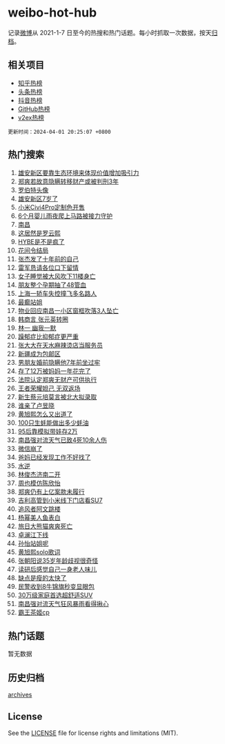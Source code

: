 # weibo-hot-hub

记录[微博](https://www.weibo.com)从 2021-1-7 日至今的热搜和热门话题。每小时抓取一次数据，按天[归档](archives)。

## 相关项目

- [知乎热榜](https://github.com/lonnyzhang423/zhihu-hot-hub)
- [头条热榜](https://github.com/lonnyzhang423/toutiao-hot-hub)
- [抖音热榜](https://github.com/lonnyzhang423/douyin-hot-hub)
- [GitHub热榜](https://github.com/lonnyzhang423/github-hot-hub)
- [v2ex热榜](https://github.com/lonnyzhang423/v2ex-hot-hub)


`更新时间：2024-04-01 20:25:07 +0800`

## 热门搜索

1. [雄安新区要靠生态环境来体现价值增加吸引力](https://m.weibo.cn/search?containerid=100103type%3D1%26t%3D10%26q%3D%23%E9%9B%84%E5%AE%89%E6%96%B0%E5%8C%BA%E8%A6%81%E9%9D%A0%E7%94%9F%E6%80%81%E7%8E%AF%E5%A2%83%E6%9D%A5%E4%BD%93%E7%8E%B0%E4%BB%B7%E5%80%BC%E5%A2%9E%E5%8A%A0%E5%90%B8%E5%BC%95%E5%8A%9B%23&stream_entry_id=51&isnewpage=1&extparam=seat%3D1%26dgr%3D0%26c_type%3D51%26pos%3D0%26q%3D%2523%25E9%259B%2584%25E5%25AE%2589%25E6%2596%25B0%25E5%258C%25BA%25E8%25A6%2581%25E9%259D%25A0%25E7%2594%259F%25E6%2580%2581%25E7%258E%25AF%25E5%25A2%2583%25E6%259D%25A5%25E4%25BD%2593%25E7%258E%25B0%25E4%25BB%25B7%25E5%2580%25BC%25E5%25A2%259E%25E5%258A%25A0%25E5%2590%25B8%25E5%25BC%2595%25E5%258A%259B%2523%26cate%3D10103%26stream_entry_id%3D51%26filter_type%3Drealtimehot%26display_time%3D1711974306%26pre_seqid%3D171197430611904140234)
1. [郑爽若故意隐瞒转移财产或被判刑3年](https://m.weibo.cn/search?containerid=100103type%3D1%26t%3D10%26q%3D%23%E9%83%91%E7%88%BD%E8%8B%A5%E6%95%85%E6%84%8F%E9%9A%90%E7%9E%92%E8%BD%AC%E7%A7%BB%E8%B4%A2%E4%BA%A7%E6%88%96%E8%A2%AB%E5%88%A4%E5%88%913%E5%B9%B4%23&stream_entry_id=31&isnewpage=1&extparam=seat%3D1%26flag%3D2%26c_type%3D31%26stream_entry_id%3D31%26cate%3D5001%26lcate%3D5001%26realpos%3D1%26pos%3D0%26q%3D%2523%25E9%2583%2591%25E7%2588%25BD%25E8%258B%25A5%25E6%2595%2585%25E6%2584%258F%25E9%259A%2590%25E7%259E%2592%25E8%25BD%25AC%25E7%25A7%25BB%25E8%25B4%25A2%25E4%25BA%25A7%25E6%2588%2596%25E8%25A2%25AB%25E5%2588%25A4%25E5%2588%25913%25E5%25B9%25B4%2523%26dgr%3D0%26band_rank%3D1%26filter_type%3Drealtimehot%26display_time%3D1711974306%26pre_seqid%3D171197430611904140234)
1. [罗伯特头像](https://m.weibo.cn/search?containerid=100103type%3D1%26t%3D10%26q%3D%E7%BD%97%E4%BC%AF%E7%89%B9%E5%A4%B4%E5%83%8F&stream_entry_id=31&isnewpage=1&extparam=seat%3D1%26flag%3D1%26c_type%3D31%26stream_entry_id%3D31%26cate%3D5001%26lcate%3D5001%26realpos%3D2%26pos%3D1%26q%3D%25E7%25BD%2597%25E4%25BC%25AF%25E7%2589%25B9%25E5%25A4%25B4%25E5%2583%258F%26dgr%3D0%26band_rank%3D2%26filter_type%3Drealtimehot%26display_time%3D1711974306%26pre_seqid%3D171197430611904140234)
1. [雄安新区7岁了](https://m.weibo.cn/search?containerid=100103type%3D1%26t%3D10%26q%3D%23%E9%9B%84%E5%AE%89%E6%96%B0%E5%8C%BA7%E5%B2%81%E4%BA%86%23&stream_entry_id=31&isnewpage=1&extparam=seat%3D1%26flag%3D0%26c_type%3D31%26stream_entry_id%3D31%26cate%3D5001%26lcate%3D5001%26realpos%3D3%26pos%3D2%26q%3D%2523%25E9%259B%2584%25E5%25AE%2589%25E6%2596%25B0%25E5%258C%25BA7%25E5%25B2%2581%25E4%25BA%2586%2523%26dgr%3D0%26band_rank%3D3%26filter_type%3Drealtimehot%26display_time%3D1711974306%26pre_seqid%3D171197430611904140234)
1. [小米Civi4Pro定制色开售](https://m.weibo.cn/search?containerid=100103type%3D1%26t%3D10%26q%3D%23%E5%B0%8F%E7%B1%B3Civi4Pro%E5%AE%9A%E5%88%B6%E8%89%B2%E5%BC%80%E5%94%AE%23&stream_entry_id=31&isnewpage=1&extparam=seat%3D1%26c_type%3D31%26stream_entry_id%3D31%26adid%3D229830%26cate%3D5001%26band_rank%3D4%26filter_type%3Drealtimehot%26is_ad_pos%3D1%26pos%3D3%26q%3D%2523%25E5%25B0%258F%25E7%25B1%25B3Civi4Pro%25E5%25AE%259A%25E5%2588%25B6%25E8%2589%25B2%25E5%25BC%2580%25E5%2594%25AE%2523%26dgr%3D0%26lcate%3D5001%26topic_ad%3D1%26display_time%3D1711974306%26pre_seqid%3D171197430611904140234)
1. [6个月婴儿雨夜爬上马路被接力守护](https://m.weibo.cn/search?containerid=100103type%3D1%26t%3D10%26q%3D%236%E4%B8%AA%E6%9C%88%E5%A9%B4%E5%84%BF%E9%9B%A8%E5%A4%9C%E7%88%AC%E4%B8%8A%E9%A9%AC%E8%B7%AF%E8%A2%AB%E6%8E%A5%E5%8A%9B%E5%AE%88%E6%8A%A4%23&stream_entry_id=31&isnewpage=1&extparam=seat%3D1%26flag%3D32768%26c_type%3D31%26stream_entry_id%3D31%26cate%3D5001%26lcate%3D5001%26realpos%3D4%26pos%3D4%26q%3D%25236%25E4%25B8%25AA%25E6%259C%2588%25E5%25A9%25B4%25E5%2584%25BF%25E9%259B%25A8%25E5%25A4%259C%25E7%2588%25AC%25E4%25B8%258A%25E9%25A9%25AC%25E8%25B7%25AF%25E8%25A2%25AB%25E6%258E%25A5%25E5%258A%259B%25E5%25AE%2588%25E6%258A%25A4%2523%26dgr%3D0%26band_rank%3D4%26filter_type%3Drealtimehot%26display_time%3D1711974306%26pre_seqid%3D171197430611904140234)
1. [南昌](https://m.weibo.cn/search?containerid=100103type%3D1%26t%3D10%26q%3D%E5%8D%97%E6%98%8C&stream_entry_id=31&isnewpage=1&extparam=seat%3D1%26flag%3D0%26c_type%3D31%26stream_entry_id%3D31%26cate%3D5001%26lcate%3D5001%26realpos%3D5%26pos%3D5%26q%3D%25E5%258D%2597%25E6%2598%258C%26dgr%3D0%26band_rank%3D5%26filter_type%3Drealtimehot%26display_time%3D1711974306%26pre_seqid%3D171197430611904140234)
1. [这居然是罗云熙](https://m.weibo.cn/search?containerid=100103type%3D1%26t%3D10%26q%3D%23%E8%BF%99%E5%B1%85%E7%84%B6%E6%98%AF%E7%BD%97%E4%BA%91%E7%86%99%23&stream_entry_id=31&isnewpage=1&extparam=seat%3D1%26flag%3D0%26c_type%3D31%26stream_entry_id%3D31%26cate%3D5001%26lcate%3D5001%26realpos%3D6%26pos%3D6%26q%3D%2523%25E8%25BF%2599%25E5%25B1%2585%25E7%2584%25B6%25E6%2598%25AF%25E7%25BD%2597%25E4%25BA%2591%25E7%2586%2599%2523%26dgr%3D0%26band_rank%3D6%26filter_type%3Drealtimehot%26display_time%3D1711974306%26pre_seqid%3D171197430611904140234)
1. [HYBE是不是疯了](https://m.weibo.cn/search?containerid=100103type%3D1%26t%3D10%26q%3D%23HYBE%E6%98%AF%E4%B8%8D%E6%98%AF%E7%96%AF%E4%BA%86%23&stream_entry_id=31&isnewpage=1&extparam=seat%3D1%26flag%3D0%26c_type%3D31%26stream_entry_id%3D31%26cate%3D5001%26lcate%3D5001%26realpos%3D7%26pos%3D7%26q%3D%2523HYBE%25E6%2598%25AF%25E4%25B8%258D%25E6%2598%25AF%25E7%2596%25AF%25E4%25BA%2586%2523%26dgr%3D0%26band_rank%3D7%26filter_type%3Drealtimehot%26display_time%3D1711974306%26pre_seqid%3D171197430611904140234)
1. [花间令结局](https://m.weibo.cn/search?containerid=100103type%3D1%26t%3D10%26q%3D%E8%8A%B1%E9%97%B4%E4%BB%A4%E7%BB%93%E5%B1%80&stream_entry_id=31&isnewpage=1&extparam=seat%3D1%26flag%3D1%26c_type%3D31%26stream_entry_id%3D31%26cate%3D5001%26lcate%3D5001%26realpos%3D8%26pos%3D8%26q%3D%25E8%258A%25B1%25E9%2597%25B4%25E4%25BB%25A4%25E7%25BB%2593%25E5%25B1%2580%26dgr%3D0%26band_rank%3D8%26filter_type%3Drealtimehot%26display_time%3D1711974306%26pre_seqid%3D171197430611904140234)
1. [张杰发了十年前的自己](https://m.weibo.cn/search?containerid=100103type%3D1%26t%3D10%26q%3D%23%E5%BC%A0%E6%9D%B0%E5%8F%91%E4%BA%86%E5%8D%81%E5%B9%B4%E5%89%8D%E7%9A%84%E8%87%AA%E5%B7%B1%23&stream_entry_id=31&isnewpage=1&extparam=seat%3D1%26flag%3D1%26c_type%3D31%26stream_entry_id%3D31%26cate%3D5001%26lcate%3D5001%26realpos%3D9%26pos%3D9%26q%3D%2523%25E5%25BC%25A0%25E6%259D%25B0%25E5%258F%2591%25E4%25BA%2586%25E5%258D%2581%25E5%25B9%25B4%25E5%2589%258D%25E7%259A%2584%25E8%2587%25AA%25E5%25B7%25B1%2523%26dgr%3D0%26band_rank%3D9%26filter_type%3Drealtimehot%26display_time%3D1711974306%26pre_seqid%3D171197430611904140234)
1. [雷军恳请各位口下留情](https://m.weibo.cn/search?containerid=100103type%3D1%26t%3D10%26q%3D%23%E9%9B%B7%E5%86%9B%E6%81%B3%E8%AF%B7%E5%90%84%E4%BD%8D%E5%8F%A3%E4%B8%8B%E7%95%99%E6%83%85%23&stream_entry_id=31&isnewpage=1&extparam=seat%3D1%26flag%3D0%26c_type%3D31%26stream_entry_id%3D31%26cate%3D5001%26lcate%3D5001%26realpos%3D10%26pos%3D10%26q%3D%2523%25E9%259B%25B7%25E5%2586%259B%25E6%2581%25B3%25E8%25AF%25B7%25E5%2590%2584%25E4%25BD%258D%25E5%258F%25A3%25E4%25B8%258B%25E7%2595%2599%25E6%2583%2585%2523%26dgr%3D0%26band_rank%3D10%26filter_type%3Drealtimehot%26display_time%3D1711974306%26pre_seqid%3D171197430611904140234)
1. [女子睡觉被大风吹下11楼身亡](https://m.weibo.cn/search?containerid=100103type%3D1%26t%3D10%26q%3D%23%E5%A5%B3%E5%AD%90%E7%9D%A1%E8%A7%89%E8%A2%AB%E5%A4%A7%E9%A3%8E%E5%90%B9%E4%B8%8B11%E6%A5%BC%E8%BA%AB%E4%BA%A1%23&stream_entry_id=31&isnewpage=1&extparam=seat%3D1%26flag%3D1%26c_type%3D31%26stream_entry_id%3D31%26cate%3D5001%26lcate%3D5001%26realpos%3D11%26pos%3D11%26q%3D%2523%25E5%25A5%25B3%25E5%25AD%2590%25E7%259D%25A1%25E8%25A7%2589%25E8%25A2%25AB%25E5%25A4%25A7%25E9%25A3%258E%25E5%2590%25B9%25E4%25B8%258B11%25E6%25A5%25BC%25E8%25BA%25AB%25E4%25BA%25A1%2523%26dgr%3D0%26band_rank%3D11%26filter_type%3Drealtimehot%26display_time%3D1711974306%26pre_seqid%3D171197430611904140234)
1. [朋友整个孕期抽了48管血](https://m.weibo.cn/search?containerid=100103type%3D1%26t%3D10%26q%3D%23%E6%9C%8B%E5%8F%8B%E6%95%B4%E4%B8%AA%E5%AD%95%E6%9C%9F%E6%8A%BD%E4%BA%8648%E7%AE%A1%E8%A1%80%23&stream_entry_id=31&isnewpage=1&extparam=seat%3D1%26flag%3D1%26c_type%3D31%26stream_entry_id%3D31%26cate%3D5001%26lcate%3D5001%26realpos%3D12%26pos%3D12%26q%3D%2523%25E6%259C%258B%25E5%258F%258B%25E6%2595%25B4%25E4%25B8%25AA%25E5%25AD%2595%25E6%259C%259F%25E6%258A%25BD%25E4%25BA%258648%25E7%25AE%25A1%25E8%25A1%2580%2523%26dgr%3D0%26band_rank%3D12%26filter_type%3Drealtimehot%26display_time%3D1711974306%26pre_seqid%3D171197430611904140234)
1. [上海一轿车失控撞飞多名路人](https://m.weibo.cn/search?containerid=100103type%3D1%26t%3D10%26q%3D%23%E4%B8%8A%E6%B5%B7%E4%B8%80%E8%BD%BF%E8%BD%A6%E5%A4%B1%E6%8E%A7%E6%92%9E%E9%A3%9E%E5%A4%9A%E5%90%8D%E8%B7%AF%E4%BA%BA%23&stream_entry_id=31&isnewpage=1&extparam=seat%3D1%26flag%3D1%26c_type%3D31%26stream_entry_id%3D31%26cate%3D5001%26lcate%3D5001%26realpos%3D13%26pos%3D13%26q%3D%2523%25E4%25B8%258A%25E6%25B5%25B7%25E4%25B8%2580%25E8%25BD%25BF%25E8%25BD%25A6%25E5%25A4%25B1%25E6%258E%25A7%25E6%2592%259E%25E9%25A3%259E%25E5%25A4%259A%25E5%2590%258D%25E8%25B7%25AF%25E4%25BA%25BA%2523%26dgr%3D0%26band_rank%3D13%26filter_type%3Drealtimehot%26display_time%3D1711974306%26pre_seqid%3D171197430611904140234)
1. [最癫站姐](https://m.weibo.cn/search?containerid=100103type%3D1%26t%3D10%26q%3D%E6%9C%80%E7%99%AB%E7%AB%99%E5%A7%90&stream_entry_id=31&isnewpage=1&extparam=seat%3D1%26flag%3D2%26c_type%3D31%26stream_entry_id%3D31%26cate%3D5001%26lcate%3D5001%26realpos%3D14%26pos%3D14%26q%3D%25E6%259C%2580%25E7%2599%25AB%25E7%25AB%2599%25E5%25A7%2590%26dgr%3D0%26band_rank%3D14%26filter_type%3Drealtimehot%26display_time%3D1711974306%26pre_seqid%3D171197430611904140234)
1. [物业回应南昌一小区窗框吹落3人坠亡](https://m.weibo.cn/search?containerid=100103type%3D1%26t%3D10%26q%3D%23%E7%89%A9%E4%B8%9A%E5%9B%9E%E5%BA%94%E5%8D%97%E6%98%8C%E4%B8%80%E5%B0%8F%E5%8C%BA%E7%AA%97%E6%A1%86%E5%90%B9%E8%90%BD3%E4%BA%BA%E5%9D%A0%E4%BA%A1%23&stream_entry_id=31&isnewpage=1&extparam=seat%3D1%26flag%3D1%26c_type%3D31%26stream_entry_id%3D31%26cate%3D5001%26lcate%3D5001%26realpos%3D15%26pos%3D15%26q%3D%2523%25E7%2589%25A9%25E4%25B8%259A%25E5%259B%259E%25E5%25BA%2594%25E5%258D%2597%25E6%2598%258C%25E4%25B8%2580%25E5%25B0%258F%25E5%258C%25BA%25E7%25AA%2597%25E6%25A1%2586%25E5%2590%25B9%25E8%2590%25BD3%25E4%25BA%25BA%25E5%259D%25A0%25E4%25BA%25A1%2523%26dgr%3D0%26band_rank%3D15%26filter_type%3Drealtimehot%26display_time%3D1711974306%26pre_seqid%3D171197430611904140234)
1. [韩商言 张元英转圈](https://m.weibo.cn/search?containerid=100103type%3D1%26t%3D10%26q%3D%E9%9F%A9%E5%95%86%E8%A8%80+%E5%BC%A0%E5%85%83%E8%8B%B1%E8%BD%AC%E5%9C%88&stream_entry_id=31&isnewpage=1&extparam=seat%3D1%26flag%3D2%26c_type%3D31%26stream_entry_id%3D31%26cate%3D5001%26lcate%3D5001%26realpos%3D16%26pos%3D16%26q%3D%25E9%259F%25A9%25E5%2595%2586%25E8%25A8%2580%2520%25E5%25BC%25A0%25E5%2585%2583%25E8%258B%25B1%25E8%25BD%25AC%25E5%259C%2588%26dgr%3D0%26band_rank%3D16%26filter_type%3Drealtimehot%26display_time%3D1711974306%26pre_seqid%3D171197430611904140234)
1. [林一 幽我一默](https://m.weibo.cn/search?containerid=100103type%3D1%26t%3D10%26q%3D%E6%9E%97%E4%B8%80+%E5%B9%BD%E6%88%91%E4%B8%80%E9%BB%98&stream_entry_id=31&isnewpage=1&extparam=seat%3D1%26flag%3D1%26c_type%3D31%26stream_entry_id%3D31%26cate%3D5001%26lcate%3D5001%26realpos%3D17%26pos%3D17%26q%3D%25E6%259E%2597%25E4%25B8%2580%2520%25E5%25B9%25BD%25E6%2588%2591%25E4%25B8%2580%25E9%25BB%2598%26dgr%3D0%26band_rank%3D17%26filter_type%3Drealtimehot%26display_time%3D1711974306%26pre_seqid%3D171197430611904140234)
1. [躁郁症比抑郁症更严重](https://m.weibo.cn/search?containerid=100103type%3D1%26t%3D10%26q%3D%23%E8%BA%81%E9%83%81%E7%97%87%E6%AF%94%E6%8A%91%E9%83%81%E7%97%87%E6%9B%B4%E4%B8%A5%E9%87%8D%23&stream_entry_id=31&isnewpage=1&extparam=seat%3D1%26flag%3D0%26c_type%3D31%26stream_entry_id%3D31%26cate%3D5001%26lcate%3D5001%26realpos%3D18%26pos%3D18%26q%3D%2523%25E8%25BA%2581%25E9%2583%2581%25E7%2597%2587%25E6%25AF%2594%25E6%258A%2591%25E9%2583%2581%25E7%2597%2587%25E6%259B%25B4%25E4%25B8%25A5%25E9%2587%258D%2523%26dgr%3D0%26band_rank%3D18%26filter_type%3Drealtimehot%26display_time%3D1711974306%26pre_seqid%3D171197430611904140234)
1. [张大大在天水麻辣烫店当服务员](https://m.weibo.cn/search?containerid=100103type%3D1%26t%3D10%26q%3D%E5%BC%A0%E5%A4%A7%E5%A4%A7%E5%9C%A8%E5%A4%A9%E6%B0%B4%E9%BA%BB%E8%BE%A3%E7%83%AB%E5%BA%97%E5%BD%93%E6%9C%8D%E5%8A%A1%E5%91%98&stream_entry_id=31&isnewpage=1&extparam=seat%3D1%26flag%3D1%26c_type%3D31%26stream_entry_id%3D31%26cate%3D5001%26lcate%3D5001%26realpos%3D19%26pos%3D19%26q%3D%25E5%25BC%25A0%25E5%25A4%25A7%25E5%25A4%25A7%25E5%259C%25A8%25E5%25A4%25A9%25E6%25B0%25B4%25E9%25BA%25BB%25E8%25BE%25A3%25E7%2583%25AB%25E5%25BA%2597%25E5%25BD%2593%25E6%259C%258D%25E5%258A%25A1%25E5%2591%2598%26dgr%3D0%26band_rank%3D19%26filter_type%3Drealtimehot%26display_time%3D1711974306%26pre_seqid%3D171197430611904140234)
1. [新疆成为包邮区](https://m.weibo.cn/search?containerid=100103type%3D1%26t%3D10%26q%3D%23%E6%96%B0%E7%96%86%E6%88%90%E4%B8%BA%E5%8C%85%E9%82%AE%E5%8C%BA%23&stream_entry_id=31&isnewpage=1&extparam=seat%3D1%26flag%3D0%26c_type%3D31%26stream_entry_id%3D31%26cate%3D5001%26lcate%3D5001%26realpos%3D20%26pos%3D20%26q%3D%2523%25E6%2596%25B0%25E7%2596%2586%25E6%2588%2590%25E4%25B8%25BA%25E5%258C%2585%25E9%2582%25AE%25E5%258C%25BA%2523%26dgr%3D0%26band_rank%3D20%26filter_type%3Drealtimehot%26display_time%3D1711974306%26pre_seqid%3D171197430611904140234)
1. [男朋友婚前隐瞒他7年前坐过牢](https://m.weibo.cn/search?containerid=100103type%3D1%26t%3D10%26q%3D%23%E7%94%B7%E6%9C%8B%E5%8F%8B%E5%A9%9A%E5%89%8D%E9%9A%90%E7%9E%92%E4%BB%967%E5%B9%B4%E5%89%8D%E5%9D%90%E8%BF%87%E7%89%A2%23&stream_entry_id=31&isnewpage=1&extparam=seat%3D1%26flag%3D0%26c_type%3D31%26stream_entry_id%3D31%26cate%3D5001%26lcate%3D5001%26realpos%3D21%26pos%3D21%26q%3D%2523%25E7%2594%25B7%25E6%259C%258B%25E5%258F%258B%25E5%25A9%259A%25E5%2589%258D%25E9%259A%2590%25E7%259E%2592%25E4%25BB%25967%25E5%25B9%25B4%25E5%2589%258D%25E5%259D%2590%25E8%25BF%2587%25E7%2589%25A2%2523%26dgr%3D0%26band_rank%3D21%26filter_type%3Drealtimehot%26display_time%3D1711974306%26pre_seqid%3D171197430611904140234)
1. [存了12万被妈妈一年花完了](https://m.weibo.cn/search?containerid=100103type%3D1%26t%3D10%26q%3D%23%E5%AD%98%E4%BA%8612%E4%B8%87%E8%A2%AB%E5%A6%88%E5%A6%88%E4%B8%80%E5%B9%B4%E8%8A%B1%E5%AE%8C%E4%BA%86%23&stream_entry_id=31&isnewpage=1&extparam=seat%3D1%26flag%3D0%26c_type%3D31%26stream_entry_id%3D31%26cate%3D5001%26lcate%3D5001%26realpos%3D22%26pos%3D22%26q%3D%2523%25E5%25AD%2598%25E4%25BA%258612%25E4%25B8%2587%25E8%25A2%25AB%25E5%25A6%2588%25E5%25A6%2588%25E4%25B8%2580%25E5%25B9%25B4%25E8%258A%25B1%25E5%25AE%258C%25E4%25BA%2586%2523%26dgr%3D0%26band_rank%3D22%26filter_type%3Drealtimehot%26display_time%3D1711974306%26pre_seqid%3D171197430611904140234)
1. [法院认定郑爽无财产可供执行](https://m.weibo.cn/search?containerid=100103type%3D1%26t%3D10%26q%3D%23%E6%B3%95%E9%99%A2%E8%AE%A4%E5%AE%9A%E9%83%91%E7%88%BD%E6%97%A0%E8%B4%A2%E4%BA%A7%E5%8F%AF%E4%BE%9B%E6%89%A7%E8%A1%8C%23&stream_entry_id=31&isnewpage=1&extparam=seat%3D1%26flag%3D0%26c_type%3D31%26stream_entry_id%3D31%26cate%3D5001%26lcate%3D5001%26realpos%3D23%26pos%3D23%26q%3D%2523%25E6%25B3%2595%25E9%2599%25A2%25E8%25AE%25A4%25E5%25AE%259A%25E9%2583%2591%25E7%2588%25BD%25E6%2597%25A0%25E8%25B4%25A2%25E4%25BA%25A7%25E5%258F%25AF%25E4%25BE%259B%25E6%2589%25A7%25E8%25A1%258C%2523%26dgr%3D0%26band_rank%3D23%26filter_type%3Drealtimehot%26display_time%3D1711974306%26pre_seqid%3D171197430611904140234)
1. [王者荣耀妲己 无双返场](https://m.weibo.cn/search?containerid=100103type%3D1%26t%3D10%26q%3D%E7%8E%8B%E8%80%85%E8%8D%A3%E8%80%80%E5%A6%B2%E5%B7%B1+%E6%97%A0%E5%8F%8C%E8%BF%94%E5%9C%BA&stream_entry_id=31&isnewpage=1&extparam=seat%3D1%26flag%3D0%26c_type%3D31%26stream_entry_id%3D31%26cate%3D5001%26lcate%3D5001%26realpos%3D24%26pos%3D24%26q%3D%25E7%258E%258B%25E8%2580%2585%25E8%258D%25A3%25E8%2580%2580%25E5%25A6%25B2%25E5%25B7%25B1%2520%25E6%2597%25A0%25E5%258F%258C%25E8%25BF%2594%25E5%259C%25BA%26dgr%3D0%26band_rank%3D24%26filter_type%3Drealtimehot%26display_time%3D1711974306%26pre_seqid%3D171197430611904140234)
1. [新生蔡元培莫言被北大拟录取](https://m.weibo.cn/search?containerid=100103type%3D1%26t%3D10%26q%3D%23%E6%96%B0%E7%94%9F%E8%94%A1%E5%85%83%E5%9F%B9%E8%8E%AB%E8%A8%80%E8%A2%AB%E5%8C%97%E5%A4%A7%E6%8B%9F%E5%BD%95%E5%8F%96%23&stream_entry_id=31&isnewpage=1&extparam=seat%3D1%26flag%3D0%26c_type%3D31%26stream_entry_id%3D31%26cate%3D5001%26lcate%3D5001%26realpos%3D25%26pos%3D25%26q%3D%2523%25E6%2596%25B0%25E7%2594%259F%25E8%2594%25A1%25E5%2585%2583%25E5%259F%25B9%25E8%258E%25AB%25E8%25A8%2580%25E8%25A2%25AB%25E5%258C%2597%25E5%25A4%25A7%25E6%258B%259F%25E5%25BD%2595%25E5%258F%2596%2523%26dgr%3D0%26band_rank%3D25%26filter_type%3Drealtimehot%26display_time%3D1711974306%26pre_seqid%3D171197430611904140234)
1. [谁亲了卢昱晓](https://m.weibo.cn/search?containerid=100103type%3D1%26t%3D10%26q%3D%23%E8%B0%81%E4%BA%B2%E4%BA%86%E5%8D%A2%E6%98%B1%E6%99%93%23&stream_entry_id=31&isnewpage=1&extparam=seat%3D1%26flag%3D1%26c_type%3D31%26stream_entry_id%3D31%26cate%3D5001%26lcate%3D5001%26realpos%3D26%26pos%3D26%26q%3D%2523%25E8%25B0%2581%25E4%25BA%25B2%25E4%25BA%2586%25E5%258D%25A2%25E6%2598%25B1%25E6%2599%2593%2523%26dgr%3D0%26band_rank%3D26%26filter_type%3Drealtimehot%26display_time%3D1711974306%26pre_seqid%3D171197430611904140234)
1. [黄旭熙怎么又出道了](https://m.weibo.cn/search?containerid=100103type%3D1%26t%3D10%26q%3D%E9%BB%84%E6%97%AD%E7%86%99%E6%80%8E%E4%B9%88%E5%8F%88%E5%87%BA%E9%81%93%E4%BA%86&stream_entry_id=31&isnewpage=1&extparam=seat%3D1%26flag%3D0%26c_type%3D31%26stream_entry_id%3D31%26cate%3D5001%26lcate%3D5001%26realpos%3D27%26pos%3D27%26q%3D%25E9%25BB%2584%25E6%2597%25AD%25E7%2586%2599%25E6%2580%258E%25E4%25B9%2588%25E5%258F%2588%25E5%2587%25BA%25E9%2581%2593%25E4%25BA%2586%26dgr%3D0%26band_rank%3D27%26filter_type%3Drealtimehot%26display_time%3D1711974306%26pre_seqid%3D171197430611904140234)
1. [100只生蚝能做出多少蚝油](https://m.weibo.cn/search?containerid=100103type%3D1%26t%3D10%26q%3D%23100%E5%8F%AA%E7%94%9F%E8%9A%9D%E8%83%BD%E5%81%9A%E5%87%BA%E5%A4%9A%E5%B0%91%E8%9A%9D%E6%B2%B9%23&stream_entry_id=31&isnewpage=1&extparam=seat%3D1%26flag%3D1%26c_type%3D31%26stream_entry_id%3D31%26cate%3D5001%26lcate%3D5001%26realpos%3D28%26pos%3D28%26q%3D%2523100%25E5%258F%25AA%25E7%2594%259F%25E8%259A%259D%25E8%2583%25BD%25E5%2581%259A%25E5%2587%25BA%25E5%25A4%259A%25E5%25B0%2591%25E8%259A%259D%25E6%25B2%25B9%2523%26dgr%3D0%26band_rank%3D28%26filter_type%3Drealtimehot%26display_time%3D1711974306%26pre_seqid%3D171197430611904140234)
1. [95后靠模拟带娃存2万](https://m.weibo.cn/search?containerid=100103type%3D1%26t%3D10%26q%3D%2395%E5%90%8E%E9%9D%A0%E6%A8%A1%E6%8B%9F%E5%B8%A6%E5%A8%83%E5%AD%982%E4%B8%87%23&stream_entry_id=31&isnewpage=1&extparam=seat%3D1%26flag%3D32768%26c_type%3D31%26stream_entry_id%3D31%26cate%3D5001%26lcate%3D5001%26realpos%3D29%26pos%3D29%26q%3D%252395%25E5%2590%258E%25E9%259D%25A0%25E6%25A8%25A1%25E6%258B%259F%25E5%25B8%25A6%25E5%25A8%2583%25E5%25AD%25982%25E4%25B8%2587%2523%26dgr%3D0%26band_rank%3D29%26filter_type%3Drealtimehot%26display_time%3D1711974306%26pre_seqid%3D171197430611904140234)
1. [南昌强对流天气已致4死10余人伤](https://m.weibo.cn/search?containerid=100103type%3D1%26t%3D10%26q%3D%23%E5%8D%97%E6%98%8C%E5%BC%BA%E5%AF%B9%E6%B5%81%E5%A4%A9%E6%B0%94%E5%B7%B2%E8%87%B44%E6%AD%BB10%E4%BD%99%E4%BA%BA%E4%BC%A4%23&stream_entry_id=31&isnewpage=1&extparam=seat%3D1%26flag%3D0%26c_type%3D31%26stream_entry_id%3D31%26cate%3D5001%26lcate%3D5001%26realpos%3D30%26pos%3D30%26q%3D%2523%25E5%258D%2597%25E6%2598%258C%25E5%25BC%25BA%25E5%25AF%25B9%25E6%25B5%2581%25E5%25A4%25A9%25E6%25B0%2594%25E5%25B7%25B2%25E8%2587%25B44%25E6%25AD%25BB10%25E4%25BD%2599%25E4%25BA%25BA%25E4%25BC%25A4%2523%26dgr%3D0%26band_rank%3D30%26filter_type%3Drealtimehot%26display_time%3D1711974306%26pre_seqid%3D171197430611904140234)
1. [微信崩了](https://m.weibo.cn/search?containerid=100103type%3D1%26t%3D10%26q%3D%E5%BE%AE%E4%BF%A1%E5%B4%A9%E4%BA%86&stream_entry_id=31&isnewpage=1&extparam=seat%3D1%26flag%3D0%26c_type%3D31%26stream_entry_id%3D31%26cate%3D5001%26lcate%3D5001%26realpos%3D31%26pos%3D31%26q%3D%25E5%25BE%25AE%25E4%25BF%25A1%25E5%25B4%25A9%25E4%25BA%2586%26dgr%3D0%26band_rank%3D31%26filter_type%3Drealtimehot%26display_time%3D1711974306%26pre_seqid%3D171197430611904140234)
1. [爸妈已经发现工作不好找了](https://m.weibo.cn/search?containerid=100103type%3D1%26t%3D10%26q%3D%23%E7%88%B8%E5%A6%88%E5%B7%B2%E7%BB%8F%E5%8F%91%E7%8E%B0%E5%B7%A5%E4%BD%9C%E4%B8%8D%E5%A5%BD%E6%89%BE%E4%BA%86%23&stream_entry_id=31&isnewpage=1&extparam=seat%3D1%26flag%3D0%26c_type%3D31%26stream_entry_id%3D31%26cate%3D5001%26lcate%3D5001%26realpos%3D32%26pos%3D32%26q%3D%2523%25E7%2588%25B8%25E5%25A6%2588%25E5%25B7%25B2%25E7%25BB%258F%25E5%258F%2591%25E7%258E%25B0%25E5%25B7%25A5%25E4%25BD%259C%25E4%25B8%258D%25E5%25A5%25BD%25E6%2589%25BE%25E4%25BA%2586%2523%26dgr%3D0%26band_rank%3D32%26filter_type%3Drealtimehot%26display_time%3D1711974306%26pre_seqid%3D171197430611904140234)
1. [水逆](https://m.weibo.cn/search?containerid=100103type%3D1%26t%3D10%26q%3D%E6%B0%B4%E9%80%86&stream_entry_id=31&isnewpage=1&extparam=seat%3D1%26flag%3D1%26c_type%3D31%26stream_entry_id%3D31%26cate%3D5001%26lcate%3D5001%26realpos%3D33%26pos%3D33%26q%3D%25E6%25B0%25B4%25E9%2580%2586%26dgr%3D0%26band_rank%3D33%26filter_type%3Drealtimehot%26display_time%3D1711974306%26pre_seqid%3D171197430611904140234)
1. [林俊杰济南二开](https://m.weibo.cn/search?containerid=100103type%3D1%26t%3D10%26q%3D%E6%9E%97%E4%BF%8A%E6%9D%B0%E6%B5%8E%E5%8D%97%E4%BA%8C%E5%BC%80&stream_entry_id=31&isnewpage=1&extparam=seat%3D1%26flag%3D1%26c_type%3D31%26stream_entry_id%3D31%26cate%3D5001%26lcate%3D5001%26realpos%3D34%26pos%3D34%26q%3D%25E6%259E%2597%25E4%25BF%258A%25E6%259D%25B0%25E6%25B5%258E%25E5%258D%2597%25E4%25BA%258C%25E5%25BC%2580%26dgr%3D0%26band_rank%3D34%26filter_type%3Drealtimehot%26display_time%3D1711974306%26pre_seqid%3D171197430611904140234)
1. [周也模仿陈欣怡](https://m.weibo.cn/search?containerid=100103type%3D1%26t%3D10%26q%3D%E5%91%A8%E4%B9%9F%E6%A8%A1%E4%BB%BF%E9%99%88%E6%AC%A3%E6%80%A1&stream_entry_id=31&isnewpage=1&extparam=seat%3D1%26flag%3D1%26c_type%3D31%26stream_entry_id%3D31%26cate%3D5001%26lcate%3D5001%26realpos%3D35%26pos%3D35%26q%3D%25E5%2591%25A8%25E4%25B9%259F%25E6%25A8%25A1%25E4%25BB%25BF%25E9%2599%2588%25E6%25AC%25A3%25E6%2580%25A1%26dgr%3D0%26band_rank%3D35%26filter_type%3Drealtimehot%26display_time%3D1711974306%26pre_seqid%3D171197430611904140234)
1. [郑爽仍有上亿案款未履行](https://m.weibo.cn/search?containerid=100103type%3D1%26t%3D10%26q%3D%23%E9%83%91%E7%88%BD%E4%BB%8D%E6%9C%89%E4%B8%8A%E4%BA%BF%E6%A1%88%E6%AC%BE%E6%9C%AA%E5%B1%A5%E8%A1%8C%23&stream_entry_id=31&isnewpage=1&extparam=seat%3D1%26flag%3D0%26c_type%3D31%26stream_entry_id%3D31%26cate%3D5001%26lcate%3D5001%26realpos%3D36%26pos%3D36%26q%3D%2523%25E9%2583%2591%25E7%2588%25BD%25E4%25BB%258D%25E6%259C%2589%25E4%25B8%258A%25E4%25BA%25BF%25E6%25A1%2588%25E6%25AC%25BE%25E6%259C%25AA%25E5%25B1%25A5%25E8%25A1%258C%2523%26dgr%3D0%26band_rank%3D36%26filter_type%3Drealtimehot%26display_time%3D1711974306%26pre_seqid%3D171197430611904140234)
1. [吉利高管到小米线下门店看SU7](https://m.weibo.cn/search?containerid=100103type%3D1%26t%3D10%26q%3D%23%E5%90%89%E5%88%A9%E9%AB%98%E7%AE%A1%E5%88%B0%E5%B0%8F%E7%B1%B3%E7%BA%BF%E4%B8%8B%E9%97%A8%E5%BA%97%E7%9C%8BSU7%23&stream_entry_id=31&isnewpage=1&extparam=seat%3D1%26flag%3D1%26c_type%3D31%26stream_entry_id%3D31%26cate%3D5001%26lcate%3D5001%26realpos%3D37%26pos%3D37%26q%3D%2523%25E5%2590%2589%25E5%2588%25A9%25E9%25AB%2598%25E7%25AE%25A1%25E5%2588%25B0%25E5%25B0%258F%25E7%25B1%25B3%25E7%25BA%25BF%25E4%25B8%258B%25E9%2597%25A8%25E5%25BA%2597%25E7%259C%258BSU7%2523%26dgr%3D0%26band_rank%3D37%26filter_type%3Drealtimehot%26display_time%3D1711974306%26pre_seqid%3D171197430611904140234)
1. [追风者阿文跳楼](https://m.weibo.cn/search?containerid=100103type%3D1%26t%3D10%26q%3D%E8%BF%BD%E9%A3%8E%E8%80%85%E9%98%BF%E6%96%87%E8%B7%B3%E6%A5%BC&stream_entry_id=31&isnewpage=1&extparam=seat%3D1%26flag%3D1%26c_type%3D31%26stream_entry_id%3D31%26cate%3D5001%26lcate%3D5001%26realpos%3D38%26pos%3D38%26q%3D%25E8%25BF%25BD%25E9%25A3%258E%25E8%2580%2585%25E9%2598%25BF%25E6%2596%2587%25E8%25B7%25B3%25E6%25A5%25BC%26dgr%3D0%26band_rank%3D38%26filter_type%3Drealtimehot%26display_time%3D1711974306%26pre_seqid%3D171197430611904140234)
1. [杨幂美人鱼表白](https://m.weibo.cn/search?containerid=100103type%3D1%26t%3D10%26q%3D%23%E6%9D%A8%E5%B9%82%E7%BE%8E%E4%BA%BA%E9%B1%BC%E8%A1%A8%E7%99%BD%23&stream_entry_id=31&isnewpage=1&extparam=seat%3D1%26flag%3D0%26c_type%3D31%26stream_entry_id%3D31%26cate%3D5001%26lcate%3D5001%26realpos%3D39%26pos%3D39%26q%3D%2523%25E6%259D%25A8%25E5%25B9%2582%25E7%25BE%258E%25E4%25BA%25BA%25E9%25B1%25BC%25E8%25A1%25A8%25E7%2599%25BD%2523%26dgr%3D0%26band_rank%3D39%26filter_type%3Drealtimehot%26display_time%3D1711974306%26pre_seqid%3D171197430611904140234)
1. [旅日大熊猫爽爽死亡](https://m.weibo.cn/search?containerid=100103type%3D1%26t%3D10%26q%3D%23%E6%97%85%E6%97%A5%E5%A4%A7%E7%86%8A%E7%8C%AB%E7%88%BD%E7%88%BD%E6%AD%BB%E4%BA%A1%23&stream_entry_id=31&isnewpage=1&extparam=seat%3D1%26flag%3D0%26c_type%3D31%26stream_entry_id%3D31%26cate%3D5001%26lcate%3D5001%26realpos%3D40%26pos%3D40%26q%3D%2523%25E6%2597%2585%25E6%2597%25A5%25E5%25A4%25A7%25E7%2586%258A%25E7%258C%25AB%25E7%2588%25BD%25E7%2588%25BD%25E6%25AD%25BB%25E4%25BA%25A1%2523%26dgr%3D0%26band_rank%3D40%26filter_type%3Drealtimehot%26display_time%3D1711974306%26pre_seqid%3D171197430611904140234)
1. [卓澜江下线](https://m.weibo.cn/search?containerid=100103type%3D1%26t%3D10%26q%3D%E5%8D%93%E6%BE%9C%E6%B1%9F%E4%B8%8B%E7%BA%BF&stream_entry_id=31&isnewpage=1&extparam=seat%3D1%26flag%3D1%26c_type%3D31%26stream_entry_id%3D31%26cate%3D5001%26lcate%3D5001%26realpos%3D41%26pos%3D41%26q%3D%25E5%258D%2593%25E6%25BE%259C%25E6%25B1%259F%25E4%25B8%258B%25E7%25BA%25BF%26dgr%3D0%26band_rank%3D41%26filter_type%3Drealtimehot%26display_time%3D1711974306%26pre_seqid%3D171197430611904140234)
1. [孙怡站姐呢](https://m.weibo.cn/search?containerid=100103type%3D1%26t%3D10%26q%3D%23%E5%AD%99%E6%80%A1%E7%AB%99%E5%A7%90%E5%91%A2%23&stream_entry_id=31&isnewpage=1&extparam=seat%3D1%26flag%3D0%26c_type%3D31%26stream_entry_id%3D31%26cate%3D5001%26lcate%3D5001%26realpos%3D42%26pos%3D42%26q%3D%2523%25E5%25AD%2599%25E6%2580%25A1%25E7%25AB%2599%25E5%25A7%2590%25E5%2591%25A2%2523%26dgr%3D0%26band_rank%3D42%26filter_type%3Drealtimehot%26display_time%3D1711974306%26pre_seqid%3D171197430611904140234)
1. [黄旭熙solo歌词](https://m.weibo.cn/search?containerid=100103type%3D1%26t%3D10%26q%3D%23%E9%BB%84%E6%97%AD%E7%86%99solo%E6%AD%8C%E8%AF%8D%23&stream_entry_id=31&isnewpage=1&extparam=seat%3D1%26flag%3D0%26c_type%3D31%26stream_entry_id%3D31%26cate%3D5001%26lcate%3D5001%26realpos%3D43%26pos%3D43%26q%3D%2523%25E9%25BB%2584%25E6%2597%25AD%25E7%2586%2599solo%25E6%25AD%258C%25E8%25AF%258D%2523%26dgr%3D0%26band_rank%3D43%26filter_type%3Drealtimehot%26display_time%3D1711974306%26pre_seqid%3D171197430611904140234)
1. [张朝阳说35岁年龄歧视很奇怪](https://m.weibo.cn/search?containerid=100103type%3D1%26t%3D10%26q%3D%23%E5%BC%A0%E6%9C%9D%E9%98%B3%E8%AF%B435%E5%B2%81%E5%B9%B4%E9%BE%84%E6%AD%A7%E8%A7%86%E5%BE%88%E5%A5%87%E6%80%AA%23&stream_entry_id=31&isnewpage=1&extparam=seat%3D1%26flag%3D1%26c_type%3D31%26stream_entry_id%3D31%26cate%3D5001%26lcate%3D5001%26realpos%3D44%26pos%3D44%26q%3D%2523%25E5%25BC%25A0%25E6%259C%259D%25E9%2598%25B3%25E8%25AF%25B435%25E5%25B2%2581%25E5%25B9%25B4%25E9%25BE%2584%25E6%25AD%25A7%25E8%25A7%2586%25E5%25BE%2588%25E5%25A5%2587%25E6%2580%25AA%2523%26dgr%3D0%26band_rank%3D44%26filter_type%3Drealtimehot%26display_time%3D1711974306%26pre_seqid%3D171197430611904140234)
1. [读研后感觉自己一身老人味儿](https://m.weibo.cn/search?containerid=100103type%3D1%26t%3D10%26q%3D%23%E8%AF%BB%E7%A0%94%E5%90%8E%E6%84%9F%E8%A7%89%E8%87%AA%E5%B7%B1%E4%B8%80%E8%BA%AB%E8%80%81%E4%BA%BA%E5%91%B3%E5%84%BF%23&stream_entry_id=31&isnewpage=1&extparam=seat%3D1%26flag%3D0%26c_type%3D31%26stream_entry_id%3D31%26cate%3D5001%26lcate%3D5001%26realpos%3D45%26pos%3D45%26q%3D%2523%25E8%25AF%25BB%25E7%25A0%2594%25E5%2590%258E%25E6%2584%259F%25E8%25A7%2589%25E8%2587%25AA%25E5%25B7%25B1%25E4%25B8%2580%25E8%25BA%25AB%25E8%2580%2581%25E4%25BA%25BA%25E5%2591%25B3%25E5%2584%25BF%2523%26dgr%3D0%26band_rank%3D45%26filter_type%3Drealtimehot%26display_time%3D1711974306%26pre_seqid%3D171197430611904140234)
1. [缺点是瘦的太快了](https://m.weibo.cn/search?containerid=100103type%3D1%26t%3D10%26q%3D%E7%BC%BA%E7%82%B9%E6%98%AF%E7%98%A6%E7%9A%84%E5%A4%AA%E5%BF%AB%E4%BA%86&stream_entry_id=31&isnewpage=1&extparam=seat%3D1%26flag%3D0%26c_type%3D31%26stream_entry_id%3D31%26cate%3D5001%26lcate%3D5001%26realpos%3D46%26pos%3D46%26q%3D%25E7%25BC%25BA%25E7%2582%25B9%25E6%2598%25AF%25E7%2598%25A6%25E7%259A%2584%25E5%25A4%25AA%25E5%25BF%25AB%25E4%25BA%2586%26dgr%3D0%26band_rank%3D46%26filter_type%3Drealtimehot%26display_time%3D1711974306%26pre_seqid%3D171197430611904140234)
1. [民警收到8牛锦旗秒变显眼包](https://m.weibo.cn/search?containerid=100103type%3D1%26t%3D10%26q%3D%23%E6%B0%91%E8%AD%A6%E6%94%B6%E5%88%B08%E7%89%9B%E9%94%A6%E6%97%97%E7%A7%92%E5%8F%98%E6%98%BE%E7%9C%BC%E5%8C%85%23&stream_entry_id=31&isnewpage=1&extparam=seat%3D1%26flag%3D32768%26c_type%3D31%26stream_entry_id%3D31%26cate%3D5001%26lcate%3D5001%26realpos%3D47%26pos%3D47%26q%3D%2523%25E6%25B0%2591%25E8%25AD%25A6%25E6%2594%25B6%25E5%2588%25B08%25E7%2589%259B%25E9%2594%25A6%25E6%2597%2597%25E7%25A7%2592%25E5%258F%2598%25E6%2598%25BE%25E7%259C%25BC%25E5%258C%2585%2523%26dgr%3D0%26band_rank%3D47%26filter_type%3Drealtimehot%26display_time%3D1711974306%26pre_seqid%3D171197430611904140234)
1. [30万级家庭首选超舒适SUV](https://m.weibo.cn/search?containerid=100103type%3D1%26t%3D10%26q%3D%2330%E4%B8%87%E7%BA%A7%E5%AE%B6%E5%BA%AD%E9%A6%96%E9%80%89%E8%B6%85%E8%88%92%E9%80%82SUV%23&stream_entry_id=31&isnewpage=1&extparam=seat%3D1%26flag%3D0%26c_type%3D31%26filter_type%3Drealtimehot%26adid%3D229586%26lcate%3D5001%26cate%3D5001%26realpos%3D48%26pos%3D48%26q%3D%252330%25E4%25B8%2587%25E7%25BA%25A7%25E5%25AE%25B6%25E5%25BA%25AD%25E9%25A6%2596%25E9%2580%2589%25E8%25B6%2585%25E8%2588%2592%25E9%2580%2582SUV%2523%26dgr%3D0%26band_rank%3D48%26stream_entry_id%3D31%26display_time%3D1711974306%26pre_seqid%3D171197430611904140234)
1. [南昌强对流天气狂风暴雨看得揪心](https://m.weibo.cn/search?containerid=100103type%3D1%26t%3D10%26q%3D%23%E5%8D%97%E6%98%8C%E5%BC%BA%E5%AF%B9%E6%B5%81%E5%A4%A9%E6%B0%94%E7%8B%82%E9%A3%8E%E6%9A%B4%E9%9B%A8%E7%9C%8B%E5%BE%97%E6%8F%AA%E5%BF%83%23&stream_entry_id=31&isnewpage=1&extparam=seat%3D1%26flag%3D1%26c_type%3D31%26stream_entry_id%3D31%26cate%3D5001%26lcate%3D5001%26realpos%3D49%26pos%3D49%26q%3D%2523%25E5%258D%2597%25E6%2598%258C%25E5%25BC%25BA%25E5%25AF%25B9%25E6%25B5%2581%25E5%25A4%25A9%25E6%25B0%2594%25E7%258B%2582%25E9%25A3%258E%25E6%259A%25B4%25E9%259B%25A8%25E7%259C%258B%25E5%25BE%2597%25E6%258F%25AA%25E5%25BF%2583%2523%26dgr%3D0%26band_rank%3D49%26filter_type%3Drealtimehot%26display_time%3D1711974306%26pre_seqid%3D171197430611904140234)
1. [霸王茶姬cp](https://m.weibo.cn/search?containerid=100103type%3D1%26t%3D10%26q%3D%E9%9C%B8%E7%8E%8B%E8%8C%B6%E5%A7%ACcp&stream_entry_id=31&isnewpage=1&extparam=seat%3D1%26flag%3D1%26c_type%3D31%26stream_entry_id%3D31%26cate%3D5001%26lcate%3D5001%26realpos%3D50%26pos%3D50%26q%3D%25E9%259C%25B8%25E7%258E%258B%25E8%258C%25B6%25E5%25A7%25ACcp%26dgr%3D0%26band_rank%3D50%26filter_type%3Drealtimehot%26display_time%3D1711974306%26pre_seqid%3D171197430611904140234)

## 热门话题

暂无数据

## 历史归档

[archives](archives)

## License

See the [LICENSE](LICENSE) file for license rights and limitations (MIT).
